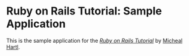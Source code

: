 # Ruby on Rails Tutorial: Sample Application

This is the sample application for the [*Ruby on Rails Tutorial*](https://railstutorial.org/) by [Micheal Hartl](http://michaelhartl.com/).
